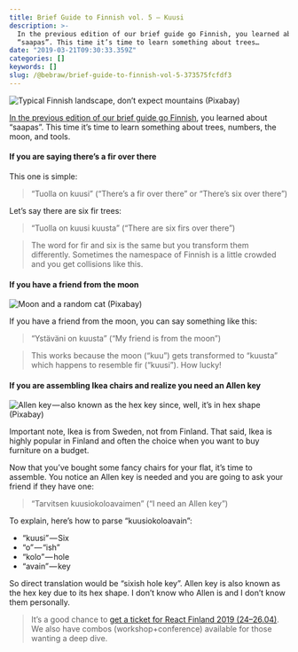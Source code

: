 ```yaml
---
title: Brief Guide to Finnish vol. 5 — Kuusi
description: >-
  In the previous edition of our brief guide go Finnish, you learned about
  “saapas”. This time it’s time to learn something about trees…
date: "2019-03-21T09:30:33.359Z"
categories: []
keywords: []
slug: /@bebraw/brief-guide-to-finnish-vol-5-373575fcfdf3
---
```


![Typical Finnish landscape, don’t expect mountains ([Pixabay](https://pixabay.com/photos/finland-lake-fir-reflection-907408/))](img/1__kHgUtx5I0e028CiTgi0jkg.jpeg)

[In the previous edition of our brief guide go Finnish](/blog/brief-guide-to-finnish-vol--4---saapas-a99d6eb1034f/), you learned about “saapas”. This time it’s time to learn something about trees, numbers, the moon, and tools.

#### If you are saying there’s a fir over there

This one is simple:

> “Tuolla on kuusi” (“There’s a fir over there” or “There’s six over there”)

Let’s say there are six fir trees:

> “Tuolla on kuusi kuusta” (“There are six firs over there”)

> The word for fir and six is the same but you transform them differently. Sometimes the namespace of Finnish is a little crowded and you get collisions like this.

#### If you have a friend from the moon

![Moon and a random cat ([Pixabay](https://pixabay.com/photos/tree-cat-silhouette-moon-full-moon-736877/))](img/1__nNO0ccjlKwCNEQ__sdLES1Q.jpeg)

If you have a friend from the moon, you can say something like this:

> “Ystäväni on kuusta” (“My friend is from the moon”)

> This works because the moon (“kuu”) gets transformed to “kuusta” which happens to resemble fir (“kuusi”). How lucky!

#### If you are assembling Ikea chairs and realize you need an Allen key

![Allen key — also known as the hex key since, well, it’s in hex shape ([Pixabay](https://pixabay.com/photos/tools-allen-keys-allen-key-950126/))](img/1__niUvDTf12CKZ__8ru8bFV8g.jpeg)

Important note, Ikea is from Sweden, not from Finland. That said, Ikea is highly popular in Finland and often the choice when you want to buy furniture on a budget.

Now that you’ve bought some fancy chairs for your flat, it’s time to assemble. You notice an Allen key is needed and you are going to ask your friend if they have one:

> “Tarvitsen kuusiokoloavaimen” (“I need an Allen key”)

To explain, here’s how to parse “kuusiokoloavain”:

- “kuusi” — Six
- “o” — “ish”
- “kolo” — hole
- “avain” — key

So direct translation would be “sixish hole key”. Allen key is also known as the hex key due to its hex shape. I don’t know who Allen is and I don’t know them personally.

> It’s a good chance to [get a ticket for React Finland 2019 (24–26.04)](https://react-finland.fi/#tickets). We also have combos (workshop+conference) available for those wanting a deep dive.
